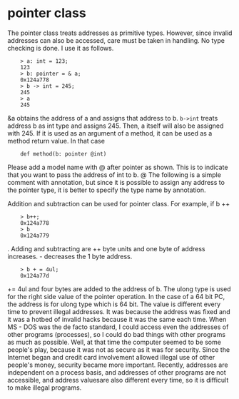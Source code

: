 # pointer class

The pointer class treats addresses as primitive types. However, since invalid addresses can also be accessed, care must be taken in handling. No type checking is done. I use it as follows.
```
    > a: int = 123;
    123
    > b: pointer = & a;
    0x124a778
    > b -> int = 245;
    245
    > a
    245
```
&a obtains the address of a and assigns that address to b. `b->int` treats address b as int type and assigns 245. Then, a itself will also be assigned with 245. If it is used as an argument of a method, it can be used as a method return value. In that case
```
    def method(b: pointer @int)
```
Please add a model name with @ after pointer as shown. This is to indicate that you want to pass the address of int to b. @ The following is a simple comment with annotation, but since it is possible to assign any address to the pointer type, it is better to specify the type name by annotation.

Addition and subtraction can be used for pointer class. For example, if b ++
```
    > b++;
    0x124a778
    > b
    0x124a779
```
. Adding and subtracting are ++ byte units and one byte of address increases. - decreases the 1 byte address.
```
    > b + = 4ul;
    0x124a77d
```
\+= 4ul and four bytes are added to the address of b. The ulong type is used for the right side value of the pointer operation. In the case of a 64 bit PC, the address is for ulong type which is 64 bit. The value is different every time to prevent illegal addresses. It was because the address was fixed and it was a hotbed of invalid hacks because it was the same each time. When MS - DOS was the de facto standard, I could access even the addresses of other programs (processes), so I could do bad things with other programs as much as possible. Well, at that time the computer seemed to be some people's play, because it was not as secure as it was for security. Since the Internet began and credit card involvement allowed illegal use of other people's money, security became more important. Recently, addresses are independent on a process basis, and addresses of other programs are not accessible, and address values ​​are also different every time, so it is difficult to make illegal programs.
